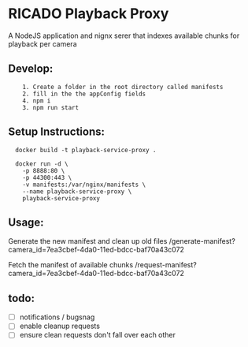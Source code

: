 
# RICADO Playback Proxy

A NodeJS application and nignx serer that indexes available chunks for playback per camera

## Develop: 
```
    1. Create a folder in the root directory called manifests
    2. fill in the the appConfig fields
    4. npm i
    3. npm run start
```

## Setup Instructions: 

```
  docker build -t playback-service-proxy .

  docker run -d \
    -p 8888:80 \
    -p 44300:443 \
    -v manifests:/var/nginx/manifests \
    --name playback-service-proxy \
    playback-service-proxy
```

## Usage: 

Generate the new manifest and clean up old files
/generate-manifest?camera_id=7ea3cbef-4da0-11ed-bdcc-baf70a43c072

Fetch the manifest of available chunks
/request-manifest?camera_id=7ea3cbef-4da0-11ed-bdcc-baf70a43c072

## todo:

- [ ] notifications / bugsnag
- [ ] enable cleanup requests
- [ ] ensure clean requests don't fall over each other
